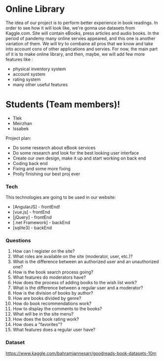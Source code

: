 # Online Library

The idea of our project is to perform better experience in book readings. In order to see how it will look like, we're gonna use datasets from Kaggle.com. Site will contain eBooks, press articles and audio books. In the period of pandemy many online servies appeared, and this one is another variation of them. We will try to combaine all pros that we know and take into account cons of other applications and servies. For now, the main part of it is to make online library, and then, maybe, we will add few more features like :

  - physical inventory system
  - account system
  - rating system
  - many other useful features 

# Students (Team members)!

  - Tlek
  - Meirzhan
  - Issabek


Project plan:
  - Do some research about eBook services
  - Do some research and look for the best looking user interface
  - Create our own design, make it up and start working on back end
  - Coding back end
  - Fixing and some more fixing
  - Prolly finishing our best proj ever

### Tech

This technologies are going to be used in our website:

* [AngularJS] - frontEnd!
* [vue.js] - frontEnd
* [jQuery] - frontEnd
* [.net Framework] - backEnd 
* [sqlite3] - backEnd

### Questions

1. How can I register on the site? 
2. What roles are available on the site (moderator, user, etc.)? 
3. What is the difference between an authorized user and an unauthorized one? 
4. How is the book search process going? 
5. What features do moderators have? 
6. How does the process of adding books to the wish list work? 
7. What is the difference between a regular user and a moderator? 
8. How is the division of books by author? 
9. How are books divided by genre? 
10. How do book recommendations work? 
11. How to display the comments to the books? 
12. What will be in the site menu? 
13. How does the book rating work? 
14. How does a "favorites"? 
15. What features does a regular user have?

### Dataset
https://www.kaggle.com/bahramjannesarr/goodreads-book-datasets-10m

